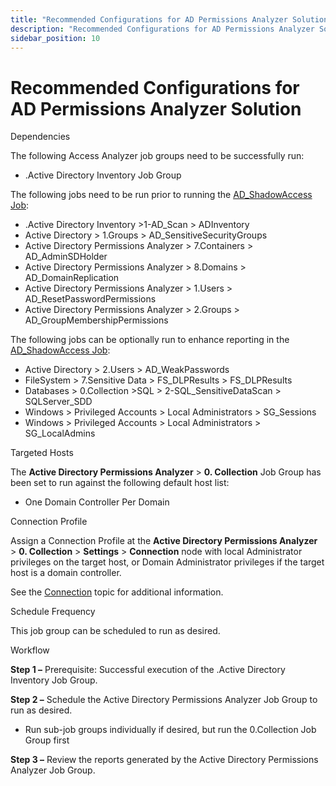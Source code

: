 ```yaml
---
title: "Recommended Configurations for AD Permissions Analyzer Solution"
description: "Recommended Configurations for AD Permissions Analyzer Solution"
sidebar_position: 10
---
```


# Recommended Configurations for AD Permissions Analyzer Solution

Dependencies

The following Access Analyzer job groups need to be successfully run:

- .Active Directory Inventory Job Group

The following jobs need to be run prior to running the [AD_ShadowAccess Job](/docs/accessanalyzer/12.0/solutions/activedirectorypermissionsanalyzer/ad_shadowaccess.md):

- .Active Directory Inventory >1-AD_Scan > ADInventory
- Active Directory > 1.Groups > AD_SensitiveSecurityGroups
- Active Directory Permissions Analyzer > 7.Containers > AD_AdminSDHolder
- Active Directory Permissions Analyzer > 8.Domains > AD_DomainReplication
- Active Directory Permissions Analyzer > 1.Users > AD_ResetPasswordPermissions
- Active Directory Permissions Analyzer > 2.Groups > AD_GroupMembershipPermissions

The following jobs can be optionally run to enhance reporting in the
[AD_ShadowAccess Job](/docs/accessanalyzer/12.0/solutions/activedirectorypermissionsanalyzer/ad_shadowaccess.md):

- Active Directory > 2.Users > AD_WeakPasswords
- FileSystem > 7.Sensitive Data > FS_DLPResults > FS_DLPResults
- Databases > 0.Collection >SQL > 2-SQL_SensitiveDataScan > SQLServer_SDD
- Windows > Privileged Accounts > Local Administrators > SG_Sessions
- Windows > Privileged Accounts > Local Administrators > SG_LocalAdmins

Targeted Hosts

The **Active Directory Permissions Analyzer** > **0. Collection** Job Group has been set to run
against the following default host list:

- One Domain Controller Per Domain

Connection Profile

Assign a Connection Profile at the **Active Directory Permissions Analyzer** > **0. Collection** >
**Settings** > **Connection** node with local Administrator privileges on the target host, or Domain
Administrator privileges if the target host is a domain controller.

See the [Connection](/docs/accessanalyzer/12.0/admin/settings/connection/overview.md) topic for additional information.

Schedule Frequency

This job group can be scheduled to run as desired.

Workflow

**Step 1 –** Prerequisite: Successful execution of the .Active Directory Inventory Job Group.

**Step 2 –** Schedule the Active Directory Permissions Analyzer Job Group to run as desired.

- Run sub-job groups individually if desired, but run the 0.Collection Job Group first

**Step 3 –** Review the reports generated by the Active Directory Permissions Analyzer Job Group.

